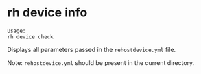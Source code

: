 # rh device info

```
Usage:
rh device check

```

Displays all parameters passed in the `rehostdevice.yml` file.

Note: `rehostdevice.yml` should be present in the current directory. 


